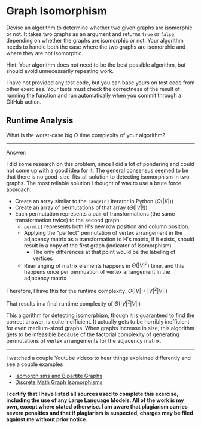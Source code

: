 # Graph Isomorphism

Devise an algorithm to determine whether two given graphs are isomorphic or not.
It takes two graphs as an argument and returns `true` or `false`, depending on
whether the graphs are isomorphic or not. Your algorithm needs to handle both
the case where the two graphs are isomorphic and where they are not isomorphic.

Hint: Your algorithm does not need to be the best possible algorithm, but should
avoid unnecessarily repeating work.

I have not provided any test code, but you can base yours on test code from
other exercises. Your tests must check the correctness of the result of running
the function and run automatically when you commit through a GitHub action.

## Runtime Analysis

What is the worst-case big $\Theta$ time complexity of your algorithm?

---

Answer:

I did some research on this problem, since I did a lot of pondering and could not come up with a good idea for it. The general consensus seemed to be that there is no good-size-fits-all solution to detecting isomorphism in two graphs. The most reliable solution I thought of was to use a brute force approach:

- Create an array similar to the `range(n)` iterator in Python ($\Theta(|V|)$)
- Create an array of permutations of that array ($\Theta(|V|!)$)
- Each permutation represents a pair of transformations (the same transformation twice) to the second graph:
  - `perm[i]` represents both H's new row position and column position.
  - Applying the "perfect" permutation of vertex arrangement in the adjacency matrix as a transformation to H's matrix, if it exists, should result in a copy of the first graph (indicator of isomorphism)
    - The only differences at that point would be the labeling of vertices
  - Rearranging of matrix elements happens in $\Theta(|V|^2)$ time, and this happens once per permuation of vertex arrangement in the adjacency matrix

Therefore, I have this for the runtime complexity: $\Theta(|V| + |V|^2|V|!)$

That results in a final runtime complexity of $\Theta(|V|^2|V|!)$

This algorithm for detecting isomorphism, though it is guaranteed to find the correct answer, is quite inefficient. It actually gets to be horribly inefficient for even medium-sized graphs. When graphs increase in size, this algorithm gets to be infeasible because of the factorial complexity of generating permutations of vertex arrangements for the adjacency matrix.

---

I watched a couple Youtube videos to hear things explained differently and see a couple examples
- [Isomorphisms and Bipartite Graphs](https://m.youtube.com/watch?v=W9nJRN3ajuk&pp=0gcJCYQJAYcqIYzv)
- [Discrete Math Graph Isomorphisms](https://m.youtube.com/watch?v=Ymb2qaVgN58&t=1s)

**I certify that I have listed all sources used to complete this exercise, including the use
of any Large Language Models. All of the work is my own, except where stated
otherwise. I am aware that plagiarism carries severe penalties and that if plagiarism is
suspected, charges may be filed against me without prior notice.**
